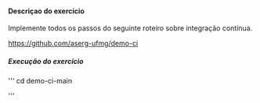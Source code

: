#### Descriçao do exercício

Implemente todos os passos do seguinte roteiro sobre integração contínua.

https://github.com/aserg-ufmg/demo-ci

##### Execução do exercício

'''
cd demo-ci-main

'''